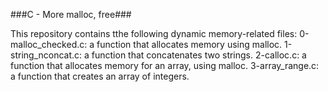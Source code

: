 ###C - More malloc, free###

This repository contains tthe following dynamic memory-related files:
0-malloc_checked.c: a function that allocates memory using malloc.
1-string_nconcat.c: a function that concatenates two strings.
2-calloc.c: a function that allocates memory for an array, using malloc.
3-array_range.c: a function that creates an array of integers.

